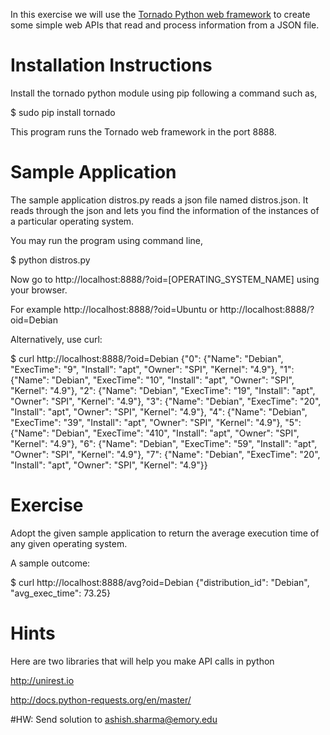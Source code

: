 In this exercise we will use the [Tornado Python web framework](http://www.tornadoweb.org/en/stable/) to create some simple web APIs that read and process information from a JSON file.


# Installation Instructions

Install the tornado python module using pip following a command such as,

$ sudo pip install tornado

This program runs the Tornado web framework in the port 8888. 


# Sample Application

The sample application distros.py reads a json file named distros.json. It reads through the json and lets you find the information of the instances of a particular operating system.

You may run the program using command line,

$ python distros.py

Now go to http://localhost:8888/?oid=[OPERATING_SYSTEM_NAME] using your browser.

For example 
http://localhost:8888/?oid=Ubuntu
or
http://localhost:8888/?oid=Debian

Alternatively, use curl:

$ curl http://localhost:8888/?oid=Debian
{"0": {"Name": "Debian", "ExecTime": "9", "Install": "apt", "Owner": "SPI", "Kernel": "4.9"}, "1": {"Name": "Debian", "ExecTime": "10", "Install": "apt", "Owner": "SPI", "Kernel": "4.9"}, "2": {"Name": "Debian", "ExecTime": "19", "Install": "apt", "Owner": "SPI", "Kernel": "4.9"}, "3": {"Name": "Debian", "ExecTime": "20", "Install": "apt", "Owner": "SPI", "Kernel": "4.9"}, "4": {"Name": "Debian", "ExecTime": "39", "Install": "apt", "Owner": "SPI", "Kernel": "4.9"}, "5": {"Name": "Debian", "ExecTime": "410", "Install": "apt", "Owner": "SPI", "Kernel": "4.9"}, "6": {"Name": "Debian", "ExecTime": "59", "Install": "apt", "Owner": "SPI", "Kernel": "4.9"}, "7": {"Name": "Debian", "ExecTime": "20", "Install": "apt", "Owner": "SPI", "Kernel": "4.9"}}


# Exercise

Adopt the given sample application to return the average execution time of any given operating system.

A sample outcome:

$ curl http://localhost:8888/avg?oid=Debian
{"distribution_id": "Debian", "avg_exec_time": 73.25}

# Hints
Here are two libraries that will help you make API calls in python

http://unirest.io

http://docs.python-requests.org/en/master/

#HW:
Send solution to ashish.sharma@emory.edu
